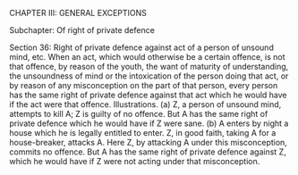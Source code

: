 CHAPTER III: GENERAL EXCEPTIONS

Subchapter: Of right of private defence

Section 36: Right of private defence against act of a person of unsound mind, etc.
When an act, which would otherwise be a certain offence, is not that offence, by reason of the youth, the want of maturity of understanding, the unsoundness of mind or the intoxication of the person doing that act, or by reason of any misconception on the part of that person, every person has the same right of private defence against that act which he would have if the act were that offence.
Illustrations.
(a) Z, a person of unsound mind, attempts to kill A; Z is guilty of no offence. But A has the same right of private defence which he would have if Z were sane. (b) A enters by night a house which he is legally entitled to enter. Z, in good faith, taking A for a house-breaker, attacks A. Here Z, by attacking A under this misconception, commits no offence. But A has the same right of private defence against Z, which he would have if Z were not acting under that misconception.

